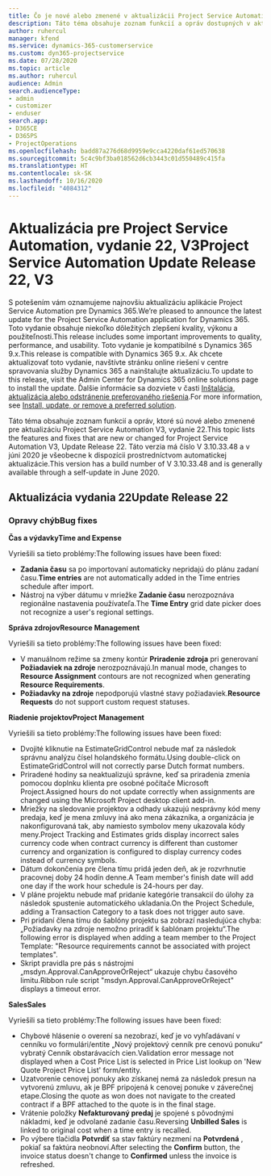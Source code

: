 ```yaml
---
title: Čo je nové alebo zmenené v aktualizácii Project Service Automation, vydanie 22, V3
description: Táto téma obsahuje zoznam funkcií a opráv dostupných v aktualizácii Project Service Automation, vydanie 22, V3
author: ruhercul
manager: kfend
ms.service: dynamics-365-customerservice
ms.custom: dyn365-projectservice
ms.date: 07/28/2020
ms.topic: article
ms.author: ruhercul
audience: Admin
search.audienceType:
- admin
- customizer
- enduser
search.app:
- D365CE
- D365PS
- ProjectOperations
ms.openlocfilehash: badd87a276d68d9959e9cca4220daf61ed570638
ms.sourcegitcommit: 5c4c9bf3ba018562d6cb3443c01d550489c415fa
ms.translationtype: HT
ms.contentlocale: sk-SK
ms.lasthandoff: 10/16/2020
ms.locfileid: "4084312"
---
```

# <a name="project-service-automation-update-release-22-v3"></a><span data-ttu-id="7a9fb-103">Aktualizácia pre Project Service Automation, vydanie 22, V3</span><span class="sxs-lookup"><span data-stu-id="7a9fb-103">Project Service Automation Update Release 22, V3</span></span>

<span data-ttu-id="7a9fb-104">S potešením vám oznamujeme najnovšiu aktualizáciu aplikácie Project Service Automation pre Dynamics 365.</span><span class="sxs-lookup"><span data-stu-id="7a9fb-104">We’re pleased to announce the latest update for the Project Service Automation application for Dynamics 365.</span></span> <span data-ttu-id="7a9fb-105">Toto vydanie obsahuje niekoľko dôležitých zlepšení kvality, výkonu a použiteľnosti.</span><span class="sxs-lookup"><span data-stu-id="7a9fb-105">This release includes some important improvements to quality, performance, and usability.</span></span> <span data-ttu-id="7a9fb-106">Toto vydanie je kompatibilné s Dynamics 365 9.x.</span><span class="sxs-lookup"><span data-stu-id="7a9fb-106">This release is compatible with Dynamics 365 9.x.</span></span> <span data-ttu-id="7a9fb-107">Ak chcete aktualizovať toto vydanie, navštívte stránku online riešení v centre spravovania služby Dynamics 365 a nainštalujte aktualizáciu.</span><span class="sxs-lookup"><span data-stu-id="7a9fb-107">To update to this release, visit the Admin Center for Dynamics 365 online solutions page to install the update.</span></span> <span data-ttu-id="7a9fb-108">Ďalšie informácie sa dozviete v časti [Inštalácia, aktualizácia alebo odstránenie preferovaného riešenia](https://docs.microsoft.com/power-platform/admin/install-remove-preferred-solution).</span><span class="sxs-lookup"><span data-stu-id="7a9fb-108">For more information, see [Install, update, or remove a preferred solution](https://docs.microsoft.com/power-platform/admin/install-remove-preferred-solution).</span></span>

<span data-ttu-id="7a9fb-109">Táto téma obsahuje zoznam funkcií a opráv, ktoré sú nové alebo zmenené pre aktualizáciu Project Service Automation V3, vydanie 22.</span><span class="sxs-lookup"><span data-stu-id="7a9fb-109">This topic lists the features and fixes that are new or changed for Project Service Automation V3, Update Release 22.</span></span> <span data-ttu-id="7a9fb-110">Táto verzia má číslo V 3.10.33.48 a v júni 2020 je všeobecne k dispozícii prostredníctvom automatickej aktualizácie.</span><span class="sxs-lookup"><span data-stu-id="7a9fb-110">This version has a build number of V 3.10.33.48 and is generally available through a self-update in June 2020.</span></span>

## <a name="update-release-22"></a><span data-ttu-id="7a9fb-111">Aktualizácia vydania 22</span><span class="sxs-lookup"><span data-stu-id="7a9fb-111">Update Release 22</span></span>

### <a name="bug-fixes"></a><span data-ttu-id="7a9fb-112">Opravy chýb</span><span class="sxs-lookup"><span data-stu-id="7a9fb-112">Bug fixes</span></span>



<span data-ttu-id="7a9fb-113">**Čas a výdavky**</span><span class="sxs-lookup"><span data-stu-id="7a9fb-113">**Time and Expense**</span></span>

<span data-ttu-id="7a9fb-114">Vyriešili sa tieto problémy:</span><span class="sxs-lookup"><span data-stu-id="7a9fb-114">The following issues have been fixed:</span></span>

- <span data-ttu-id="7a9fb-115">**Zadania času** sa po importovaní automaticky nepridajú do plánu zadaní času.</span><span class="sxs-lookup"><span data-stu-id="7a9fb-115">**Time entries** are not automatically added in the Time entries schedule after import.</span></span>
- <span data-ttu-id="7a9fb-116">Nástroj na výber dátumu v mriežke **Zadanie času** nerozpoznáva regionálne nastavenia používateľa.</span><span class="sxs-lookup"><span data-stu-id="7a9fb-116">The **Time Entry** grid date picker does not recognize a user's regional settings.</span></span>

<span data-ttu-id="7a9fb-117">**Správa zdrojov**</span><span class="sxs-lookup"><span data-stu-id="7a9fb-117">**Resource Management**</span></span>

<span data-ttu-id="7a9fb-118">Vyriešili sa tieto problémy:</span><span class="sxs-lookup"><span data-stu-id="7a9fb-118">The following issues have been fixed:</span></span>

- <span data-ttu-id="7a9fb-119">V manuálnom režime sa zmeny kontúr **Priradenie zdroja** pri generovaní **Požiadaviek na zdroje** nerozpoznávajú.</span><span class="sxs-lookup"><span data-stu-id="7a9fb-119">In manual mode, changes to **Resource Assignment** contours are not recognized when generating **Resource Requirements**.</span></span>
- <span data-ttu-id="7a9fb-120">**Požiadavky na zdroje** nepodporujú vlastné stavy požiadaviek.</span><span class="sxs-lookup"><span data-stu-id="7a9fb-120">**Resource Requests** do not support custom request statuses.</span></span>

<span data-ttu-id="7a9fb-121">**Riadenie projektov**</span><span class="sxs-lookup"><span data-stu-id="7a9fb-121">**Project Management**</span></span>

<span data-ttu-id="7a9fb-122">Vyriešili sa tieto problémy:</span><span class="sxs-lookup"><span data-stu-id="7a9fb-122">The following issues have been fixed:</span></span>

- <span data-ttu-id="7a9fb-123">Dvojité kliknutie na EstimateGridControl nebude mať za následok správnu analýzu čísel holandského formátu.</span><span class="sxs-lookup"><span data-stu-id="7a9fb-123">Using double-click on EstimateGridControl will not correctly parse Dutch format numbers.</span></span>
- <span data-ttu-id="7a9fb-124">Priradené hodiny sa neaktualizujú správne, keď sa priradenia zmenia pomocou doplnku klienta pre osobné počítače Microsoft Project.</span><span class="sxs-lookup"><span data-stu-id="7a9fb-124">Assigned hours do not update correctly when assignments are changed using the Microsoft Project desktop client add-in.</span></span>
- <span data-ttu-id="7a9fb-125">Mriežky na sledovanie projektov a odhady ukazujú nesprávny kód meny predaja, keď je mena zmluvy iná ako mena zákazníka, a organizácia je nakonfigurovaná tak, aby namiesto symbolov meny ukazovala kódy meny.</span><span class="sxs-lookup"><span data-stu-id="7a9fb-125">Project Tracking and Estimates grids display incorrect sales currency code when contract currency is different than customer currency and organization is configured to display currency codes instead of currency symbols.</span></span>
- <span data-ttu-id="7a9fb-126">Dátum dokončenia pre člena tímu pridá jeden deň, ak je rozvrhnutie pracovnej doby 24 hodín denne.</span><span class="sxs-lookup"><span data-stu-id="7a9fb-126">A Team member's finish date will add one day if the work hour schedule is 24-hours per day.</span></span>
- <span data-ttu-id="7a9fb-127">V pláne projektu nebude mať pridanie kategórie transakcií do úlohy za následok spustenie automatického ukladania.</span><span class="sxs-lookup"><span data-stu-id="7a9fb-127">On the Project Schedule, adding a Transaction Category to a task does not trigger auto save.</span></span>
- <span data-ttu-id="7a9fb-128">Pri pridaní člena tímu do šablóny projektu sa zobrazí nasledujúca chyba: „Požiadavky na zdroje nemožno priradiť k šablónam projektu“.</span><span class="sxs-lookup"><span data-stu-id="7a9fb-128">The following error is displayed when adding a team member to the Project Template: "Resource requirements cannot be associated with project templates".</span></span> 
- <span data-ttu-id="7a9fb-129">Skript pravidla pre pás s nástrojmi „msdyn.Approval.CanApproveOrReject“ ukazuje chybu časového limitu.</span><span class="sxs-lookup"><span data-stu-id="7a9fb-129">Ribbon rule script "msdyn.Approval.CanApproveOrReject" displays a timeout error.</span></span>

<span data-ttu-id="7a9fb-130">**Sales**</span><span class="sxs-lookup"><span data-stu-id="7a9fb-130">**Sales**</span></span>

<span data-ttu-id="7a9fb-131">Vyriešili sa tieto problémy:</span><span class="sxs-lookup"><span data-stu-id="7a9fb-131">The following issues have been fixed:</span></span>

- <span data-ttu-id="7a9fb-132">Chybové hlásenie o overení sa nezobrazí, keď je vo vyhľadávaní v cenníku vo formulári/entite „Nový projektový cenník pre cenovú ponuku“ vybratý Cenník obstarávacích cien.</span><span class="sxs-lookup"><span data-stu-id="7a9fb-132">Validation error message not displayed when a Cost Price List is selected in Price List lookup on 'New Quote Project Price List' form/entity.</span></span>
- <span data-ttu-id="7a9fb-133">Uzatvorenie cenovej ponuky ako získanej nemá za následok presun na vytvorenú zmluvu, ak je BPF pripojená k cenovej ponuke v záverečnej etape.</span><span class="sxs-lookup"><span data-stu-id="7a9fb-133">Closing the quote as won does not navigate to the created contract if a BPF attached to the quote is in the final stage.</span></span>
- <span data-ttu-id="7a9fb-134">Vrátenie položky **Nefakturovaný predaj** je spojené s pôvodnými nákladmi, keď je odvolané zadanie času.</span><span class="sxs-lookup"><span data-stu-id="7a9fb-134">Reversing **Unbilled Sales** is linked to original cost when a time entry is recalled.</span></span>
- <span data-ttu-id="7a9fb-135">Po výbere tlačidla **Potvrdiť** sa stav faktúry nezmení na **Potvrdená** , pokiaľ sa faktúra neobnoví.</span><span class="sxs-lookup"><span data-stu-id="7a9fb-135">After selecting the **Confirm** button, the invoice status doesn't change to **Confirmed** unless the invoice is refreshed.</span></span>
